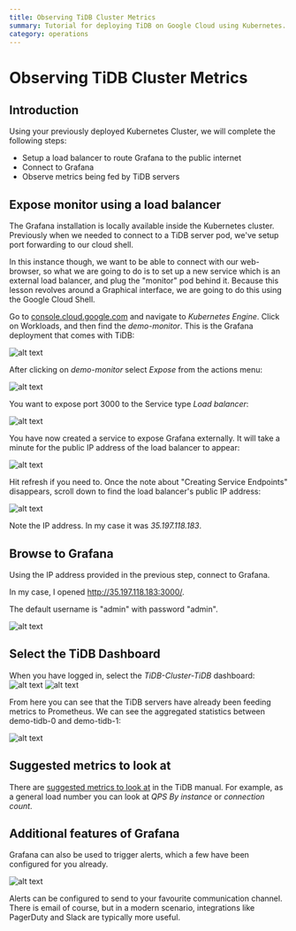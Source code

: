 ```yaml
---
title: Observing TiDB Cluster Metrics
summary: Tutorial for deploying TiDB on Google Cloud using Kubernetes.
category: operations
---
```


# Observing TiDB Cluster Metrics

## Introduction

Using your previously deployed Kubernetes Cluster, we will complete the following steps:

- Setup a load balancer to route Grafana to the public internet
- Connect to Grafana
- Observe metrics being fed by TiDB servers

## Expose monitor using a load balancer

The Grafana installation is locally available inside the Kubernetes cluster.  Previously when we needed to connect to a TiDB server pod, we've setup port forwarding to our cloud shell.

In this instance though, we want to be able to connect with our web-browser, so what we are going to do is to set up a new service which is an external load balancer, and plug the "monitor" pod behind it. Because this lesson revolves around a Graphical interface, we are going to do this using the Google Cloud Shell.

Go to [console.cloud.google.com](https://console.cloud.google.com) and navigate to _Kubernetes Engine_. Click on Workloads, and then find the _demo-monitor_. This is the Grafana deployment that comes with TiDB:

![alt text](https://github.com/pingcap/tidb-academy-labs/raw/master/mysql_dbas/workloads.png "Workloads")

After clicking on _demo-monitor_ select _Expose_ from the actions menu:

![alt text](https://github.com/pingcap/tidb-academy-labs/raw/master/mysql_dbas/actions.png "Actions > Expose")

You want to expose port 3000 to the Service type _Load balancer_:

![alt text](https://github.com/pingcap/tidb-academy-labs/raw/master/mysql_dbas/expose.png "Actions > Expose")

You have now created a service to expose Grafana externally. It will take a minute for the public IP address of the load balancer to appear:

![alt text](https://github.com/pingcap/tidb-academy-labs/raw/master/mysql_dbas/waiting.png "Actions > Expose")

Hit refresh if you need to. Once the note about "Creating Service Endpoints" disappears, scroll down to find the load balancer's public IP address:

![alt text](https://github.com/pingcap/tidb-academy-labs/raw/master/mysql_dbas/final.png "Actions > Expose")

Note the IP address. In my case it was *35.197.118.183*.

## Browse to Grafana

Using the IP address provided in the previous step, connect to Grafana.

In my case, I opened http://35.197.118.183:3000/. 

The default username is "admin" with password "admin".

![alt text](https://github.com/pingcap/tidb-academy-labs/raw/master/mysql_dbas/grafana.png "Actions > Expose")

## Select the TiDB Dashboard

When you have logged in, select the *TiDB-Cluster-TiDB* dashboard:
![alt text](https://github.com/pingcap/tidb-academy-labs/raw/master/mysql_dbas/select-dashboard.png "Actions > Expose")
![alt text](https://github.com/pingcap/tidb-academy-labs/raw/master/mysql_dbas/tidb-dashboard.png "Actions > Expose")

From here you can see that the TiDB servers have already been feeding metrics to Prometheus. We can see the aggregated statistics between demo-tidb-0 and demo-tidb-1:

![alt text](https://github.com/pingcap/tidb-academy-labs/raw/master/mysql_dbas/tidb-overview.png "Actions > Expose")

## Suggested metrics to look at

There are [suggested metrics to look at](https://pingcap.com/docs/op-guide/dashboard-overview-info/) in the TiDB manual. For example, as a general load number you can look at _QPS By instance_ or _connection count_.

## Additional features of Grafana

Grafana can also be used to trigger alerts, which a few have been configured for you already.

![alt text](https://github.com/pingcap/tidb-academy-labs/raw/master/mysql_dbas/alerts.png "Actions > Expose")

Alerts can be configured to send to your favourite communication channel. There is email of course, but in a modern scenario, integrations like PagerDuty and Slack are typically more useful.
